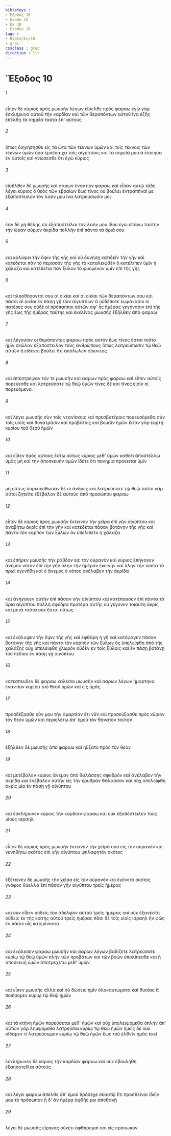 ```yaml
---
bibleKeys : 
- Ἔξοδος 10
- Exode 10
- Ex 10
- Exodus 10
tags : 
- Bible/Ex/10
- grec
cssclass : grec
direction : ltr
---
```


# Ἔξοδος 10

###### 1
εἶπεν δὲ κύριος πρὸς μωυσῆν λέγων εἴσελθε πρὸς φαραω ἐγὼ γὰρ ἐσκλήρυνα αὐτοῦ τὴν καρδίαν καὶ τῶν θεραπόντων αὐτοῦ ἵνα ἑξῆς ἐπέλθῃ τὰ σημεῖα ταῦτα ἐπ' αὐτούς
###### 2
ὅπως διηγήσησθε εἰς τὰ ὦτα τῶν τέκνων ὑμῶν καὶ τοῖς τέκνοις τῶν τέκνων ὑμῶν ὅσα ἐμπέπαιχα τοῖς αἰγυπτίοις καὶ τὰ σημεῖά μου ἃ ἐποίησα ἐν αὐτοῖς καὶ γνώσεσθε ὅτι ἐγὼ κύριος
###### 3
εἰσῆλθεν δὲ μωυσῆς καὶ ααρων ἐναντίον φαραω καὶ εἶπαν αὐτῷ τάδε λέγει κύριος ὁ θεὸς τῶν εβραίων ἕως τίνος οὐ βούλει ἐντραπῆναί με ἐξαπόστειλον τὸν λαόν μου ἵνα λατρεύσωσίν μοι
###### 4
ἐὰν δὲ μὴ θέλῃς σὺ ἐξαποστεῖλαι τὸν λαόν μου ἰδοὺ ἐγὼ ἐπάγω ταύτην τὴν ὥραν αὔριον ἀκρίδα πολλὴν ἐπὶ πάντα τὰ ὅριά σου
###### 5
καὶ καλύψει τὴν ὄψιν τῆς γῆς καὶ οὐ δυνήσῃ κατιδεῖν τὴν γῆν καὶ κατέδεται πᾶν τὸ περισσὸν τῆς γῆς τὸ καταλειφθέν ὃ κατέλιπεν ὑμῖν ἡ χάλαζα καὶ κατέδεται πᾶν ξύλον τὸ φυόμενον ὑμῖν ἐπὶ τῆς γῆς
###### 6
καὶ πλησθήσονταί σου αἱ οἰκίαι καὶ αἱ οἰκίαι τῶν θεραπόντων σου καὶ πᾶσαι αἱ οἰκίαι ἐν πάσῃ γῇ τῶν αἰγυπτίων ἃ οὐδέποτε ἑωράκασιν οἱ πατέρες σου οὐδὲ οἱ πρόπαπποι αὐτῶν ἀφ' ἧς ἡμέρας γεγόνασιν ἐπὶ τῆς γῆς ἕως τῆς ἡμέρας ταύτης καὶ ἐκκλίνας μωυσῆς ἐξῆλθεν ἀπὸ φαραω
###### 7
καὶ λέγουσιν οἱ θεράποντες φαραω πρὸς αὐτόν ἕως τίνος ἔσται τοῦτο ἡμῖν σκῶλον ἐξαπόστειλον τοὺς ἀνθρώπους ὅπως λατρεύσωσιν τῷ θεῷ αὐτῶν ἢ εἰδέναι βούλει ὅτι ἀπόλωλεν αἴγυπτος
###### 8
καὶ ἀπέστρεψαν τόν τε μωυσῆν καὶ ααρων πρὸς φαραω καὶ εἶπεν αὐτοῖς πορεύεσθε καὶ λατρεύσατε τῷ θεῷ ὑμῶν τίνες δὲ καὶ τίνες εἰσὶν οἱ πορευόμενοι
###### 9
καὶ λέγει μωυσῆς σὺν τοῖς νεανίσκοις καὶ πρεσβυτέροις πορευσόμεθα σὺν τοῖς υἱοῖς καὶ θυγατράσιν καὶ προβάτοις καὶ βουσὶν ἡμῶν ἔστιν γὰρ ἑορτὴ κυρίου τοῦ θεοῦ ἡμῶν
###### 10
καὶ εἶπεν πρὸς αὐτούς ἔστω οὕτως κύριος μεθ' ὑμῶν καθότι ἀποστέλλω ὑμᾶς μὴ καὶ τὴν ἀποσκευὴν ὑμῶν ἴδετε ὅτι πονηρία πρόκειται ὑμῖν
###### 11
μὴ οὕτως πορευέσθωσαν δὲ οἱ ἄνδρες καὶ λατρεύσατε τῷ θεῷ τοῦτο γὰρ αὐτοὶ ζητεῖτε ἐξέβαλον δὲ αὐτοὺς ἀπὸ προσώπου φαραω
###### 12
εἶπεν δὲ κύριος πρὸς μωυσῆν ἔκτεινον τὴν χεῖρα ἐπὶ γῆν αἰγύπτου καὶ ἀναβήτω ἀκρὶς ἐπὶ τὴν γῆν καὶ κατέδεται πᾶσαν βοτάνην τῆς γῆς καὶ πάντα τὸν καρπὸν τῶν ξύλων ὃν ὑπελίπετο ἡ χάλαζα
###### 13
καὶ ἐπῆρεν μωυσῆς τὴν ῥάβδον εἰς τὸν οὐρανόν καὶ κύριος ἐπήγαγεν ἄνεμον νότον ἐπὶ τὴν γῆν ὅλην τὴν ἡμέραν ἐκείνην καὶ ὅλην τὴν νύκτα τὸ πρωὶ ἐγενήθη καὶ ὁ ἄνεμος ὁ νότος ἀνέλαβεν τὴν ἀκρίδα
###### 14
καὶ ἀνήγαγεν αὐτὴν ἐπὶ πᾶσαν γῆν αἰγύπτου καὶ κατέπαυσεν ἐπὶ πάντα τὰ ὅρια αἰγύπτου πολλὴ σφόδρα προτέρα αὐτῆς οὐ γέγονεν τοιαύτη ἀκρὶς καὶ μετὰ ταῦτα οὐκ ἔσται οὕτως
###### 15
καὶ ἐκάλυψεν τὴν ὄψιν τῆς γῆς καὶ ἐφθάρη ἡ γῆ καὶ κατέφαγεν πᾶσαν βοτάνην τῆς γῆς καὶ πάντα τὸν καρπὸν τῶν ξύλων ὃς ὑπελείφθη ἀπὸ τῆς χαλάζης οὐχ ὑπελείφθη χλωρὸν οὐδὲν ἐν τοῖς ξύλοις καὶ ἐν πάσῃ βοτάνῃ τοῦ πεδίου ἐν πάσῃ γῇ αἰγύπτου
###### 16
κατέσπευδεν δὲ φαραω καλέσαι μωυσῆν καὶ ααρων λέγων ἡμάρτηκα ἐναντίον κυρίου τοῦ θεοῦ ὑμῶν καὶ εἰς ὑμᾶς
###### 17
προσδέξασθε οὖν μου τὴν ἁμαρτίαν ἔτι νῦν καὶ προσεύξασθε πρὸς κύριον τὸν θεὸν ὑμῶν καὶ περιελέτω ἀπ' ἐμοῦ τὸν θάνατον τοῦτον
###### 18
ἐξῆλθεν δὲ μωυσῆς ἀπὸ φαραω καὶ ηὔξατο πρὸς τὸν θεόν
###### 19
καὶ μετέβαλεν κύριος ἄνεμον ἀπὸ θαλάσσης σφοδρόν καὶ ἀνέλαβεν τὴν ἀκρίδα καὶ ἐνέβαλεν αὐτὴν εἰς τὴν ἐρυθρὰν θάλασσαν καὶ οὐχ ὑπελείφθη ἀκρὶς μία ἐν πάσῃ γῇ αἰγύπτου
###### 20
καὶ ἐσκλήρυνεν κύριος τὴν καρδίαν φαραω καὶ οὐκ ἐξαπέστειλεν τοὺς υἱοὺς ισραηλ
###### 21
εἶπεν δὲ κύριος πρὸς μωυσῆν ἔκτεινον τὴν χεῖρά σου εἰς τὸν οὐρανόν καὶ γενηθήτω σκότος ἐπὶ γῆν αἰγύπτου ψηλαφητὸν σκότος
###### 22
ἐξέτεινεν δὲ μωυσῆς τὴν χεῖρα εἰς τὸν οὐρανόν καὶ ἐγένετο σκότος γνόφος θύελλα ἐπὶ πᾶσαν γῆν αἰγύπτου τρεῖς ἡμέρας
###### 23
καὶ οὐκ εἶδεν οὐδεὶς τὸν ἀδελφὸν αὐτοῦ τρεῖς ἡμέρας καὶ οὐκ ἐξανέστη οὐδεὶς ἐκ τῆς κοίτης αὐτοῦ τρεῖς ἡμέρας πᾶσι δὲ τοῖς υἱοῖς ισραηλ ἦν φῶς ἐν πᾶσιν οἷς κατεγίνοντο
###### 24
καὶ ἐκάλεσεν φαραω μωυσῆν καὶ ααρων λέγων βαδίζετε λατρεύσατε κυρίῳ τῷ θεῷ ὑμῶν πλὴν τῶν προβάτων καὶ τῶν βοῶν ὑπολίπεσθε καὶ ἡ ἀποσκευὴ ὑμῶν ἀποτρεχέτω μεθ' ὑμῶν
###### 25
καὶ εἶπεν μωυσῆς ἀλλὰ καὶ σὺ δώσεις ἡμῖν ὁλοκαυτώματα καὶ θυσίας ἃ ποιήσομεν κυρίῳ τῷ θεῷ ἡμῶν
###### 26
καὶ τὰ κτήνη ἡμῶν πορεύσεται μεθ' ἡμῶν καὶ οὐχ ὑπολειψόμεθα ὁπλήν ἀπ' αὐτῶν γὰρ λημψόμεθα λατρεῦσαι κυρίῳ τῷ θεῷ ἡμῶν ἡμεῖς δὲ οὐκ οἴδαμεν τί λατρεύσωμεν κυρίῳ τῷ θεῷ ἡμῶν ἕως τοῦ ἐλθεῖν ἡμᾶς ἐκεῖ
###### 27
ἐσκλήρυνεν δὲ κύριος τὴν καρδίαν φαραω καὶ οὐκ ἐβουλήθη ἐξαποστεῖλαι αὐτούς
###### 28
καὶ λέγει φαραω ἄπελθε ἀπ' ἐμοῦ πρόσεχε σεαυτῷ ἔτι προσθεῖναι ἰδεῖν μου τὸ πρόσωπον ᾗ δ' ἂν ἡμέρᾳ ὀφθῇς μοι ἀποθανῇ
###### 29
λέγει δὲ μωυσῆς εἴρηκας οὐκέτι ὀφθήσομαί σοι εἰς πρόσωπον
